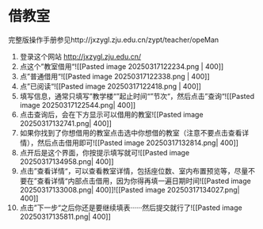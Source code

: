 # 借教室

完整版操作手册参见http://jxzygl.zju.edu.cn/zypt/teacher/opeMan

1. 登录这个网站 http://jxzygl.zju.edu.cn/
2. 点这个”教室借用“![[Pasted image 20250317122234.png | 400]]
3. 点”普通借用“![[Pasted image 20250317122338.png | 400]]
4. 点”已阅读“![[Pasted image 20250317122418.png | 400]]
5. 填写信息，通常只填写”教学楼“”起止时间“”节次“，然后点击”查询“![[Pasted image 20250317122544.png| 400]]
6. 点击查询后，会在下方显示可以借用的教室![[Pasted image 20250317132741.png| 400]]
7. 如果你找到了你想借用的教室点击选中你想借的教室（注意不要点击查看详情），然后点击借用即可![[Pasted image 20250317132814.png| 400]]
8. 点开后是这个界面，你按提示填写就可![[Pasted image 20250317134958.png| 400]]
9. 点击”查看详情“，可以查看教室详情，包括座位数、室内布置预览等，尽量不要在”查看详情“内部点击借用，因为你得再填一遍日期时间![[Pasted image 20250317133008.png| 400]]![[Pasted image 20250317134027.png| 400]]
10. 点击”下一步“之后你还是要继续填表······然后提交就行了![[Pasted image 20250317135811.png| 400]]